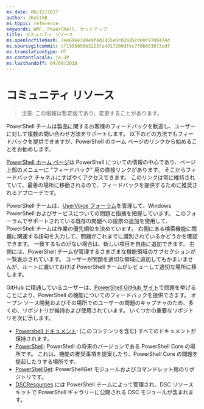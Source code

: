 ```yaml
---
ms.date: 06/12/2017
author: JKeithB
ms.topic: reference
keywords: WMF, PowerShell, セットアップ
title: コミュニティ リソース
ms.openlocfilehash: 7ee696e348e9f4d2455e0c02685cb60c97d8474d
ms.sourcegitcommit: cf195b090b3223fa4917206dfec7f0b603873cdf
ms.translationtype: HT
ms.contentlocale: ja-JP
ms.lasthandoff: 04/09/2018
---
```

# <a name="community-resources"></a>コミュニティ リソース #
> 注意: この情報は暫定版であり、変更することがあります。

PowerShell チームは製品に関するお客様のフィードバックを歓迎し、ユーザーに対して複数の問い合わせ方法をサポートします。
以下のどの方法でもフィードバックを提供できますが、PowerShell のホーム ページのリンクから始めることをお勧めします。

[PowerShell ホーム ページ](https://microsoft.com/powershell)は PowerShell についての情報の中心であり、ページ上部のメニューに "フィードバック" 用の直接リンクがあります。
そこからフィードバック チャネルにすばやくアクセスできます。
このリンクは常に維持されていて、最善の場所に移動されるので、フィードバックを提供するために推奨されるアプローチです。

PowerShell チームは、[UserVoice フォーラム](https://windowsserver.uservoice.com/forums/301869-powershell/)を管理して、Windows PowerShell およびサービスについての問題と指摘を把握しています。
このフォーラムでサポートされている既存の問題への投票の追加を使用して、PowerShell チームは作業の優先順位を決めています。
右側にある検索機能に問題に関連する語句を入力して、問題がこれまでに識別されているかどうかを確認できます。
一致するものがない場合は、新しい項目を自由に追加できます。
右側には、PowerShell チームが管理するさまざまな機能領域のサブセクションが一覧表示されています。
ユーザーが問題を適切な領域に追加してもかまいませんが、ルートに置いておけば PowerShell チームがレビューして適切な場所に移します。

GitHub に精通しているユーザーは、[PowerShell GitHub サイト](https://github.com/powershell)で問題を挙げることにより、PowerShell の機能についてのフィードバックを提供できます。
オープン ソース開発およびその場所でのユーザーの問題のキャプチャのため、多くの、リポジトリが維持および使用されています。
いくつかの重要なリポジトリを次に示します。

* [Powershell ドキュメント](https://github.com/PowerShell/powershell-docs): (このコンテンツを含む) すべてのドキュメントが保持されます。
* [PowerShell](https://github.com/PowerShell/powershell): PowerShell の将来のバージョンである PowerShell Core の場所です。
これは、機能の推奨事項を提案したり、PowerShell Core の問題を提起したりする場所です。
* [PowerShellGet](https://github.com/PowerShell/powershellget): PowerShellGet モジュールおよびコマンドレット用のリポジトリです。
* [DSCResources](https://github.com/PowerShell/DscResources) には PowerShell チームによって管理され、DSC リソース キットで PowerShell ギャラリーに公開される DSC モジュールが含まれます。